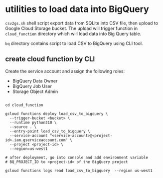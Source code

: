 # utilities to load data into BigQuery

```csv2gs.sh``` shell script export data from SQLite into CSV file, then upload to Google Cloud Storage bucket. The upload will trigger function in ```cloud_function``` directory which will load data into Big Query table.

```bq``` directory contains script to load CSV to BigQuery using CLI tool.

## create cloud function by CLI

Create the service account and assign the following roles:

* BigQuery Data Owner
* BigQuery Job User
* Storage Object Admin

```shell

cd cloud_function

gcloud functions deploy load_csv_to_bigquery \
  --trigger-bucket <bucket> \
  --runtime python310 \
  --source . \
  --entry-point load_csv_to_bigquery \
  --service-account "<service-account>@<project-id>.iam.gserviceaccount.com" \
  --project <project-id> \
  --region=us-west1

# after deployment, go into console and add environment variable
# BQ_PROJECT_ID to <project-id> of the BigQuery project

gcloud functions logs read load_csv_to_bigquery  --region us-west1

```
